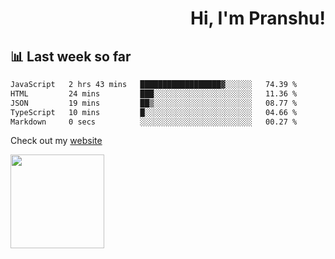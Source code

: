 <div align="right" >
   
   <H1>Hi, I'm Pranshu!</H1>

</div>

## 📊 Last week so far
<!--START_SECTION:waka-->

```txt
JavaScript   2 hrs 43 mins   ██████████████████▓░░░░░░   74.39 %
HTML         24 mins         ███░░░░░░░░░░░░░░░░░░░░░░   11.36 %
JSON         19 mins         ██▒░░░░░░░░░░░░░░░░░░░░░░   08.77 %
TypeScript   10 mins         █░░░░░░░░░░░░░░░░░░░░░░░░   04.66 %
Markdown     0 secs          ░░░░░░░░░░░░░░░░░░░░░░░░░   00.27 %
```

<!--END_SECTION:waka-->

Check out my [website](https://pranshu05.vercel.app)

<img align="left" width="150" src="https://user-images.githubusercontent.com/70943732/209951571-93b7afe5-f523-4683-b725-5d94b287e94e.png">

